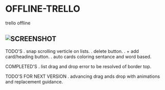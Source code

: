 # OFFLINE-TRELLO
trello offline 

![SCREENSHOT](https://github.com/Ans447766/OFFtrello/blob/master/ShowRoom/Screenshot%20from%202019-02-18%2014-39-44.png)
-------------------------------------------------------------------
TODO'S
    . snap scrolling verticle on lists.
    . delete button.
    . + add card/heading button.
    . auto cards coloring sentance and word based.

COMPLETED'S
    . list drag and drop error to be resolved of border top.


TODO'S FOR NEXT VERSION
    . advancing drag ands drop with animations and replacement guidance.
